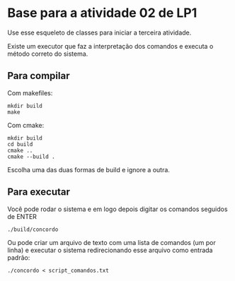 # Base para a atividade 02 de LP1
<!--da forma como eu baixei não estava compilando!, vocês provavelmente esqueceram de dar commit no CMakeLists.txt, vou considerar 50% do critério relacionado com "organização" uma vez que essa é uma falha grave.-->
<!--como voces não criaram casos de teste ou mesmo documentaram algum caso de teste aqui vou considerar 0 neste quesito-->
Use esse esqueleto de classes para iniciar a terceira atividade.

Existe um executor que faz a interpretação dos comandos e executa o método correto do sistema.

## Para compilar

Com makefiles:
```console
mkdir build
make
```

Com cmake:
```console
mkdir build
cd build
cmake ..
cmake --build .
```

Escolha uma das duas formas de build e ignore a outra.

## Para executar
Você pode rodar o sistema e em logo depois digitar os comandos seguidos de ENTER
```console
./build/concordo
```

Ou pode criar um arquivo de texto com uma lista de comandos (um por linha) e executar o sistema redirecionando esse arquivo como entrada padrão:
```console
./concordo < script_comandos.txt
```
